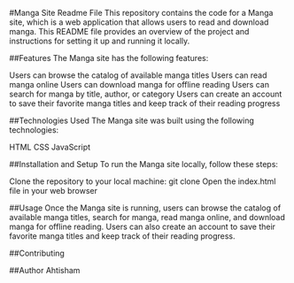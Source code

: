#Manga Site Readme File
This repository contains the code for a Manga site, which is a web application that allows users to read and download manga. This README file provides an overview of the project and instructions for setting it up and running it locally.

##Features
The Manga site has the following features:

Users can browse the catalog of available manga titles
Users can read manga online
Users can download manga for offline reading
Users can search for manga by title, author, or category
Users can create an account to save their favorite manga titles and keep track of their reading progress

##Technologies Used
The Manga site was built using the following technologies:

HTML
CSS
JavaScript


##Installation and Setup
To run the Manga site locally, follow these steps:

Clone the repository to your local machine: git clone
Open the index.html file in your web browser

##Usage
Once the Manga site is running, users can browse the catalog of available manga titles, search for manga, read manga online, and download manga for offline reading. Users can also create an account to save their favorite manga titles and keep track of their reading progress.

##Contributing

##Author
Ahtisham
